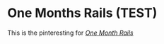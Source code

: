 # One Months Rails (TEST)

This is the pinteresting for 
[*One Month Rails*](http://onemonthrails.com)
